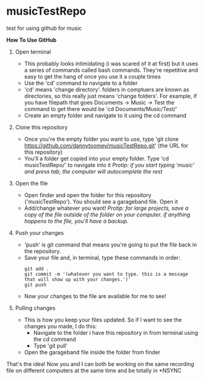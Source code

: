 # musicTestRepo
test for using github for music 

**How To Use GitHub**

1. Open terminal
   - This probably looks intimidating (i was scared of it at first) but it uses a series of commands called bash commands. They're repetitive and easy to get the hang of once you use it a couple times
   - Use the 'cd' command to navigate to a folder
   - 'cd' means 'change directory'. folders in comptuers are known as directories, so this really just means 'change folders'. For example, if you have filepath that goes Documents -> Music -> Test the command to get there would be 'cd Documents/Music/Test/'
   - Create an empty folder and navigate to it using the cd command

2. Clone this repository
   - Once you're the empty folder you want to use, type 'git clone https://github.com/dannytoomey/musicTestRepo.git' (the URL for this repository)
   - You'll a folder get copied into your empty folder. Type 'cd musicTestRepo/' to navigate into it
   *Protip: if you start typing 'music' and press tab, the computer will autocomplete the rest*
  
3. Open the file
   - Open finder and open the folder for this repository ('musicTestRepo'). You should see a garageband file. Open it
   - Add/change whatever you want!
   *Protip: for large projects, save a copy of the file outside of the folder on your computer. if anything happens to the file, you'll have a backup.*
  
4. Push your changes
   - 'push' is git command that means you're going to put the file back in the repository. 
   - Save your file and, in terminal, type these commands in order:
      ```
      git add .
      git commit -m '(whatever you want to type. this is a message that will show up with your changes.')'
      git push
      ```
   - Now your changes to the file are available for me to see!
  
5. Pulling changes
   - This is how you keep your files updated. So if I want to see the changes you made, I do this:
     - Navigate to the folder i have this repository in from terminal using the cd command
     - Type 'git pull'
   - Open the garageband file inside the folder from finder

That's the idea! Now you and I can both be working on the same recording file on different computers at the same time and be totally in *NSYNC
